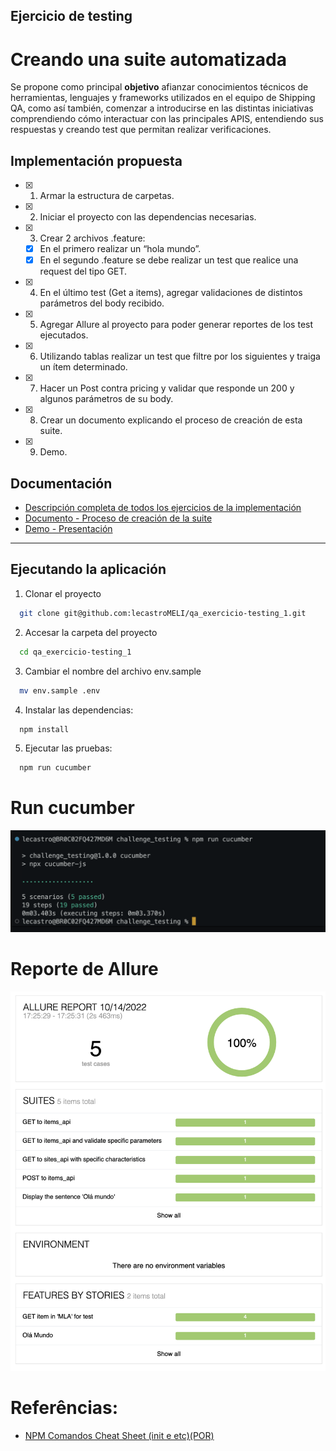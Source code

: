 ## Ejercicio de testing
# Creando una suite automatizada

Se propone como principal **objetivo** afianzar conocimientos técnicos de herramientas, lenguajes y frameworks utilizados en el equipo de Shipping QA, como así también, comenzar a introducirse en las distintas iniciativas comprendiendo cómo interactuar con las principales APIS, entendiendo sus respuestas y creando test  que permitan realizar verificaciones.

## Implementación propuesta

- [x] 1. Armar la estructura de carpetas.
- [x] 2. Iniciar el proyecto con las dependencias necesarias.
- [x] 3. Crear 2 archivos .feature:
    - [x] En el primero realizar un “hola mundo”.
    - [x] En el segundo .feature se debe realizar un test que realice una request del tipo GET.
- [x] 4. En el último test (Get a items), agregar validaciones de distintos parámetros del body recibido.
- [x] 5. Agregar Allure al proyecto para poder generar reportes de los test ejecutados.
- [x] 6. Utilizando tablas realizar un test que filtre por los siguientes y traiga un ítem determinado.
- [x] 7. Hacer un Post contra pricing y validar que responde un 200 y algunos parámetros de su body.
- [x] 8. Crear un documento explicando el proceso de creación de esta suite.
- [x] 9. Demo.

## Documentación
- [Descripción completa de todos los ejercicios de la implementación](https://docs.google.com/document/d/13fwfPrQqIsNDPv4F6kPlRjjPQymJDT7Narly7dUGC9g/edit?usp=sharing)
- [Documento - Proceso de creación de la suite](https://docs.google.com/document/d/17AKemhhdMruxPiiPKCGoz1KkudyWtCLyKPDeiDVli4E/edit?usp=sharing)
- [Demo - Presentación](https://docs.google.com/presentation/d/17Avdh9Qp6EGG7DVldRh9Whqp0zTCEsgNgfOIgx_oNZA/edit?usp=sharing)

---

## Ejecutando la aplicación

1. Clonar el proyecto 

```bash
  git clone git@github.com:lecastroMELI/qa_exercicio-testing_1.git
```

2. Accesar la carpeta del proyecto 

```bash
  cd qa_exercicio-testing_1
```

3. Cambiar el nombre del archivo env.sample 

```bash
  mv env.sample .env
```

4. Instalar las dependencias:

```bash
  npm install
```

5. Ejecutar las pruebas:

```bash
  npm run cucumber
```

# Run cucumber
![](_imagens/run-cucumber.png)

# Reporte de Allure
![](_imagens/allure-report.png)

# Referências:
- [NPM Comandos Cheat Sheet (init e etc)(POR)](https://github.com/tryber/Trybe-CheatSheets/blob/master/backend/nodejs/npm/README.md#cria-script-para-iniciar-a-aplica%C3%A7%C3%A3o-principal)